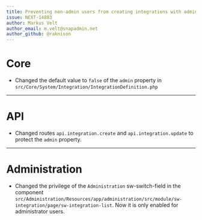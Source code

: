 ```yaml
---
title: Preventing non-admin users from creating integrations with administrator role
issue: NEXT-14883
author: Markus Velt
author_email: m.velt@snapadmin.net 
author_github: @raknison
---
```

# Core
* Changed the default value to `false` of the `admin` property in `src/Core/System/Integration/IntegrationDefinition.php`
___
# API
* Changed routes `api.integration.create` and `api.integration.update` to protect the `admin` property.
___
# Administration
* Changed the privilege of the `Administration` sw-switch-field in the component `src/Administration/Resources/app/administration/src/module/sw-integration/page/sw-integration-list`. Now it is only enabled for administrator users.
